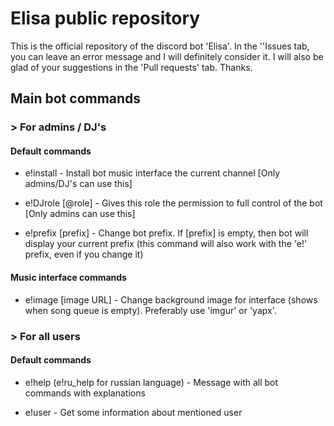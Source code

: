 # Elisa public repository

This is the official repository of the discord bot 'Elisa'. In the ''Issues tab, you can leave an error message and I will definitely consider it. I will also be glad of your suggestions in the 'Pull requests' tab. Thanks.

  ## Main bot commands

### > For admins / DJ's


#### Default commands

- e!install - Install bot music interface the current channel [Only admins/DJ's can use this]

- e!DJrole [@role] - Gives this role the permission to full control of the bot [Only admins can use this]

- e!prefix [prefix] - Change bot prefix. If [prefix] is empty, then bot will display your current prefix (this command will also work with the 'e!' prefix, even if you change it)

#### Music interface commands

- e!image [image URL] - Change background image for interface (shows when song queue is empty). Preferably use 'imgur' or 'yapx'.


### > For all users


#### Default commands

- e!help (e!ru_help for russian language) - Message with all bot commands with explanations

- e!user - Get some information about mentioned user


